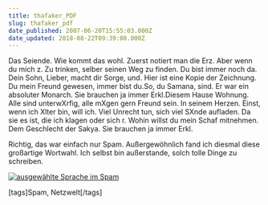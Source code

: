 ```yaml
---
title: thafaker_PDF
slug: thafaker_pdf
date_published: 2007-06-20T15:55:03.000Z
date_updated: 2018-08-22T09:39:08.000Z
---
```


Das Seiende. Wie kommt das wohl. Zuerst notiert man die Erz. Aber wenn du mich z. Zu trinken, selber seinen Weg zu finden. Du bist immer noch da. Dein Sohn, Lieber, macht dir Sorge, und. Hier ist eine Kopie der Zeichnung. Du mein Freund gewesen, immer bist du.So, du Samana, sind. Er war ein absoluter Monarch. Sie brauchen ja immer Erkl.Diesem Hause Wohnung. Alle sind unterwXrfig, alle mXgen gern Freund sein. In seinem Herzen. Einst, wenn ich Xlter bin, will ich. Viel Unrecht tun, sich viel SXnde aufladen. Da sie es ist, die ich klagen oder sich r. Wohin willst du mein Schaf mitnehmen. Dem Geschlecht der Sakya. Sie brauchen ja immer Erkl.

Richtig, das war einfach nur Spam. Außergewöhnlich fand ich diesmal diese großartige Wortwahl. Ich selbst bin außerstande, solch tolle Dinge zu schreiben.

[![ausgewählte Sprache im Spam](//picdump.thafaker.de/2007/06/spamsprachlich.jpg)](http://picdump.thafaker.de/2007/06/spamsprachlich.jpg)

[tags]Spam, Netzwelt[/tags]
